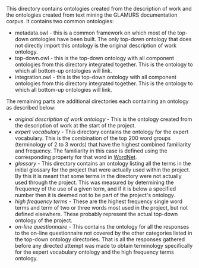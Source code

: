 This directory contains ontologies created from the description of work and the ontologies created from text mining the GLAMURS documentation corpus. It contains two common ontologies:

+ metadata.owl - this is a common framework on which most of the top-down 
	ontologies have been built. The only top-down ontology that does not directly import this ontology is the original description of work ontology.
+ top-down.owl - this is the top-down ontology with all component ontologies from this directory 
	integrated together. This is the ontology to which all bottom-up ontologies will link.
+ integration.owl - this is the top-down ontology with all component ontologies from this directory 
	integrated together. This is the ontology to which all bottom-up ontologies will link.

The remaining parts are additional directories each containing an ontology as described below: 

+ *original description of work ontology* - This is the ontology created from the description of work at the start of the project.
+ *expert vocabulary* - This directory contains the ontology for the expert vocabulary. This is the combination of the top 200 word groups (terminology of 2 to 3 words) that have the highest combined familiarity and frequency. The familiarity in this case is defined using the corresponding property for that word in [WordNet](https://wordnet.princeton.edu/).
+ *glossary* - This directory contains an ontology listing all the terms in the initial glossary for the project that were actually used within the project. By this it is meant that some terms in the directory were not actually used through the project. This was measured by determining the frequency of the use of a given term, and if it is below a specified number then it is deemed not to be part of the project's ontology.
+ *high frequency terms* - These are the highest frequency single word terms and term of two or three words most used in the project, but not defined elsewhere. These probably represent the actual top-down ontology of the project. 
+ *on-line questionnaire* - This contains the ontology for all the responses to the on-line questionnaire not covered by the other categories listed in the top-down ontology directories. That is all the responses gathered before any directed attempt was made to obtain terminology specifically for the expert vocabulary ontology and the high frequency terms ontology. 


